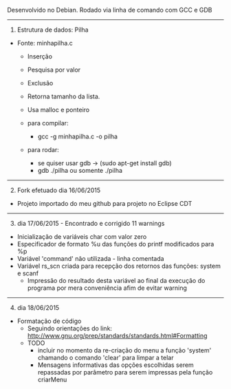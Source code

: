 Desenvolvido no Debian. Rodado via linha de comando com GCC e GDB 

_________________________________________________________________________

1) Estrutura de dados: Pilha
* Fonte: minhapilha.c
  * Inserção
  * Pesquisa por valor
  * Exclusão
  * Retorna tamanho da lista.
  * Usa malloc e ponteiro 

  * para compilar:
    * gcc -g minhapilha.c -o pilha

  * para rodar:
    * se quiser usar gdb -> (sudo apt-get install gdb)
    * gdb ./pilha  ou somente ./pilha 

_________________________________________________________________________

2) Fork efetuado dia 16/06/2015
* Projeto importado do meu github para projeto no Eclipse CDT

_________________________________________________________________________

3) dia 17/06/2015 - Encontrado e corrigido 11 warnings

* Inicialização de variáveis char com valor zero
* Especificador de formato %u das funções do printf modificados para %p
* Variável 'command' não utilizada - linha comentada
* Variável rs_scn criada para recepção dos retornos das funções: system e scanf
  * Impressão do resultado desta variável ao final da execução do programa por mera conveniência afim de evitar warning

_________________________________________________________________________

4) dia 18/06/2015
* Formatação de código
  * Seguindo orientações do link: http://www.gnu.org/prep/standards/standards.html#Formatting
  * TODO
  	* incluir no momento da re-criação do menu a função 'system' chamando o comando 'clear' para limpar a telar
  	* Mensagens informativas das opções escolhidas serem repassadas por parâmetro para serem impressas pela função criarMenu 
